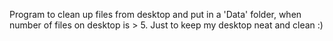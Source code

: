 Program to clean up files from desktop and put in a 'Data' folder, when number of files on desktop is > 5. Just to keep my desktop neat and clean :)
